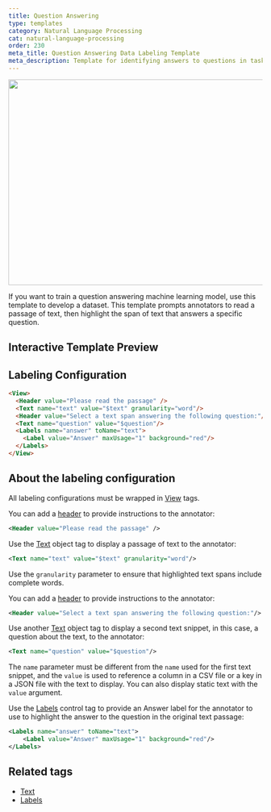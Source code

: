 ```yaml
---
title: Question Answering
type: templates
category: Natural Language Processing
cat: natural-language-processing
order: 230
meta_title: Question Answering Data Labeling Template
meta_description: Template for identifying answers to questions in tasks with Label Studio for your machine learning and data science projects.
---
```


<img src="/images/templates/question-answering.png" alt="" class="gif-border" width="552px" height="408px" />

If you want to train a question answering machine learning model, use this template to develop a dataset. This template prompts annotators to read a passage of text, then highlight the span of text that answers a specific question. 

## Interactive Template Preview

<div id="main-preview"></div>

## Labeling Configuration

```html
<View>
  <Header value="Please read the passage" />
  <Text name="text" value="$text" granularity="word"/>
  <Header value="Select a text span answering the following question:"/>
  <Text name="question" value="$question"/>
  <Labels name="answer" toName="text">
    <Label value="Answer" maxUsage="1" background="red"/>
  </Labels>
</View>
```

## About the labeling configuration

All labeling configurations must be wrapped in [View](/tags/view.html) tags.

You can add a [header](/tags/header.html) to provide instructions to the annotator:
```xml
<Header value="Please read the passage" />
```

Use the [Text](/tags/text.html) object tag to display a passage of text to the annotator:
```xml
<Text name="text" value="$text" granularity="word"/>
```
Use the `granularity` parameter to ensure that highlighted text spans include complete words.

You can add a [header](/tags/header.html) to provide instructions to the annotator:
```xml
<Header value="Select a text span answering the following question:"/>
```

Use another [Text](/tags/text.html) object tag to display a second text snippet, in this case, a question about the text, to the annotator:
```xml
<Text name="question" value="$question"/>
```
The `name` parameter must be different from the `name` used for the first text snippet, and the `value` is used to reference a column in a CSV file or a key in a JSON file with the text to display. You can also display static text with the `value` argument.

Use the [Labels](/tags/labels.html) control tag to provide an Answer label for the annotator to use to highlight the answer to the question in the original text passage:
```xml
<Labels name="answer" toName="text">
    <Label value="Answer" maxUsage="1" background="red"/>
</Labels>
```

## Related tags

- [Text](/tags/text.html)
- [Labels](/tags/labels.html)
